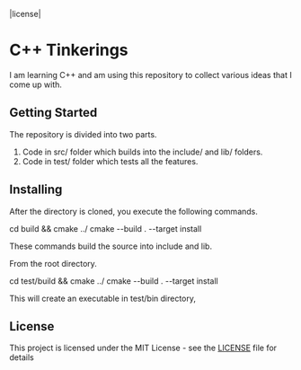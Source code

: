|license|

# C++ Tinkerings

I am learning C++ and am using this repository to collect various ideas that I come up with.

## Getting Started

The repository is divided into two parts.
1. Code in src/ folder which builds into the include/ and lib/ folders.
2. Code in test/ folder which tests all the features.

## Installing

After the directory is cloned, you execute the following commands.

cd build && cmake ../
cmake --build . --target install

These commands build the source into include and lib.

From the root directory.

cd test/build && cmake ../
cmake --build . --target install

This will create an executable in test/bin directory,

## License

This project is licensed under the MIT License - see the [LICENSE](LICENSE) file for details
